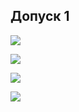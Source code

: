 Допуск 1
---

![](https://i.ibb.co/8gPK0Sw/2020-03-23-19-08.png)

![](https://i.ibb.co/Bf13wkH/2020-03-23-19-08.png)

![](https://sun9-71.userapi.com/YVHU6jL35w3PxTk5RXYzZoGcGbjr1JbNi43vMQ/-PsdzCUlRvg.jpg)

![](https://sun9-62.userapi.com/92l393eB8JDzGqybTZhj9dkI11gq7Lr9b4_RVA/hOCJMaG9IgA.jpg)
